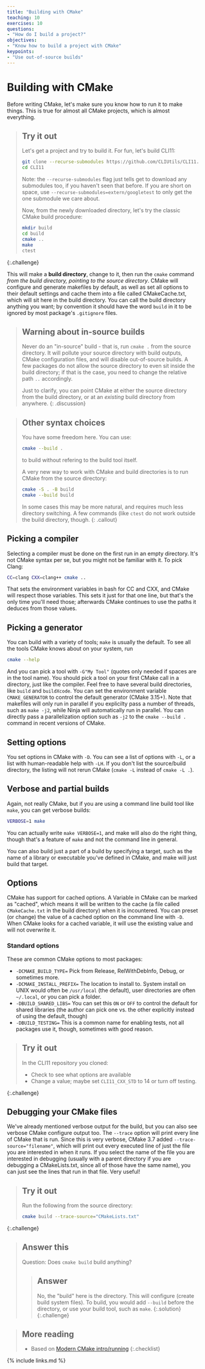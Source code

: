 ```yaml
---
title: "Building with CMake"
teaching: 10
exercises: 10
questions:
- "How do I build a project?"
objectives:
- "Know how to build a project with CMake"
keypoints:
- "Use out-of-source builds"
---
```


# Building with CMake

Before writing CMake, let's make sure you know how to run it to make things. This is true for almost all CMake projects, which is almost everything.

> ## Try it out
> Let's get a project and try to build it. For fun, let's build CLI11:
> 
> ```bash
> git clone --recurse-submodules https://github.com/CLIUtils/CLI11.git
> cd CLI11
> ```
> 
> Note: the `--recurse-submodules` flag just tells get to download any submodules too, if you haven't seen that before. If you are short on space, use `--recurse-submodules=extern/googletest` to only get the one submodule we care about.
> 
> Now, from the newly downloaded directory, let's try the classic CMake build procedure:
> 
> ```bash
> mkdir build
> cd build
> cmake ..
> make
> ctest
> ```
{:.challenge}

This will make a **build directory**, change to it, then run the `cmake` command *from the build directory, pointing to the source directory*. CMake will configure and generate makefiles by default, as well as set all options to their default settings and cache them into a file called CMakeCache.txt, which will sit here in the build directory. You can call the build directory anything you want; by convention it should have the word `build` in it to be ignored by most package's `.gitignore` files.

> ## Warning about in-source builds 
> 
> Never do an "in-source" build - that is, run `cmake .` from the source directory. It will pollute your source directory with build outputs, CMake configuration files, and will disable out-of-source builds. A few packages do not allow the source directory to even sit inside the build directory; if that is the case, you need to change the relative path `..` accordingly.
>
> Just to clarify, you can point CMake at either the source directory from the build directory, or at an *existing* build directory from anywhere.
{: .discussion}

> ## Other syntax choices
> 
> You have some freedom here. You can use:
>
> ```bash
> cmake --build .
> ```
> 
> to build without refering to the build tool itself.
>
> A very new way to work with CMake and build directories is to run CMake from the source directory:
>
> ```bash
> cmake -S . -B build
> cmake --build build
> ```
>
> In some cases this may be more natural, and requires much less directory switching. A few commands (like `ctest` do not work outside the build directory, though.
{: .callout}



## Picking a compiler

Selecting a compiler must be done on the first run in an empty directory. It's not CMake syntax per se, but you might not be familiar with it. To pick Clang:

```bash
CC=clang CXX=clang++ cmake ..
```

That sets the environment variables in bash for CC and CXX, and CMake will respect those variables. This sets it just for that one line, but that's the only time you'll need those; afterwards CMake continues to use the paths it deduces from those values.

## Picking a generator

You can build with a variety of tools; `make` is usually the default. To see all the tools CMake knows about on your system, run

```bash
cmake --help
```

And you can pick a tool with `-G"My Tool"` (quotes only needed if spaces are in the tool name). You should pick a tool on your first CMake call in a directory, just like the compiler. Feel free to have several build directories, like `build` and `buildXcode`.
You can set the environment variable `CMAKE_GENERATOR` to control the default generator (CMake 3.15+).
Note that makefiles will only run in parallel if you explicilty pass a number of threads, such as `make -j2`, while Ninja will automatically run in parallel. You can directly pass a parallelization option such as `-j2` to the `cmake --build .` command in recent versions of CMake.

## Setting options

You set options in CMake with `-D`. You can see a list of options with `-L`, or a list with human-readable help with `-LH`. If you don't list the source/build directory, the listing will not rerun CMake (`cmake -L` instead of `cmake -L .`).

## Verbose and partial builds

Again, not really CMake, but if you are using a command line build tool like `make`, you can get verbose builds:

```bash
VERBOSE=1 make
```

You can actually write `make VERBOSE=1`, and make will also do the right thing, though that's a feature of `make` and not the command line in general.

You can also build just a part of a build by specifying a target, such as the name of a library or executable you've defined in CMake, and make will just build that target.

## Options

CMake has support for cached options. A Variable in CMake can be marked as "cached", which means it will be written to the cache (a file called `CMakeCache.txt` in the build directory) when it is incountered. You can preset (or change) the value of a cached option on the command line with `-D`. When CMake looks for a cached variable, it will use the existing value and will not overwrite it.

### Standard options

These are common CMake options to most packages:

* `-DCMAKE_BUILD_TYPE=` Pick from Release, RelWithDebInfo, Debug, or sometimes more.
* `-DCMAKE_INSTALL_PREFIX=` The location to install to. System install on UNIX would often be `/usr/local` (the default), user directories are often `~/.local`, or you can pick a folder.
* `-DBUILD_SHARED_LIBS=` You can set this `ON` or `OFF` to control the default for shared libraries (the author can pick one vs. the other explicitly instead of using the default, though)
* `-DBUILD_TESTING=` This is a common name for enabling tests, not all packages use it, though, sometimes with good reason.

> ## Try it out
> 
> In the CLI11 repository you cloned:
>
> * Check to see what options are available
> * Change a value; maybe set `CLI11_CXX_STD` to 14 or turn off testing.
> 
{:.challenge}

## Debugging your CMake files

We've already mentioned verbose output for the build, but you can also see verbose CMake configure output too. The `--trace` option will print every line of CMake that is run. Since this is very verbose, CMake 3.7 added `--trace-source="filename"`, which will print out every executed line of just the file you are interested in when it runs. If you select the name of the file you are interested in debugging (usually with a parent directory if you are debugging a CMakeLists.txt, since all of those have the same name), you can just see the lines that run in that file. Very useful!

> ## Try it out
> 
> Run the following from the source directory:
>
> ```bash
> cmake build --trace-source="CMakeLists.txt"
> ```
{:.challenge}

> ## Answer this
> Question: Does `cmake build` build anything?
> 
> > ## Answer
> > No, the "build" here is the directory. This will configure (create build system files). To build, you would add `--build` before the directory, or use your build tool, such as `make`.
> {:.solution}
{:.challenge}

> ## More reading
> 
> * Based on [Modern CMake intro/running][]
{:.checklist}

[Modern CMake intro/running]: https://cliutils.gitlab.io/modern-cmake/chapters/intro/running.html]

{% include links.md %}
